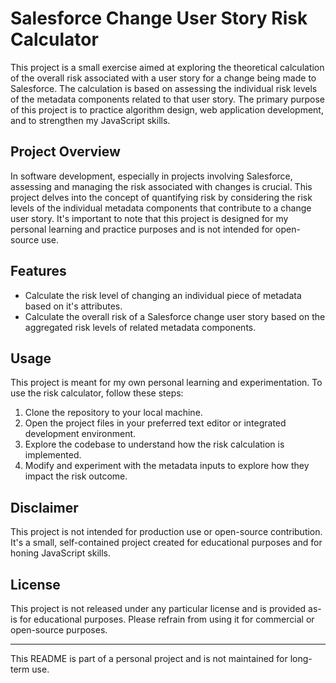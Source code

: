 # Salesforce Change User Story Risk Calculator

This project is a small exercise aimed at exploring the theoretical calculation of the overall risk associated with a user story for a change being made to Salesforce. The calculation is based on assessing the individual risk levels of the metadata components related to that user story. The primary purpose of this project is to practice algorithm design, web application development, and to strengthen my JavaScript skills.

## Project Overview

In software development, especially in projects involving Salesforce, assessing and managing the risk associated with changes is crucial. This project delves into the concept of quantifying risk by considering the risk levels of the individual metadata components that contribute to a change user story. It's important to note that this project is designed for my personal learning and practice purposes and is not intended for open-source use.

## Features

- Calculate the risk level of changing an individual piece of metadata based on it's attributes.
- Calculate the overall risk of a Salesforce change user story based on the aggregated risk levels of related metadata components.

## Usage

This project is meant for my own personal learning and experimentation. To use the risk calculator, follow these steps:

1. Clone the repository to your local machine.
2. Open the project files in your preferred text editor or integrated development environment.
3. Explore the codebase to understand how the risk calculation is implemented.
4. Modify and experiment with the metadata inputs to explore how they impact the risk outcome.

## Disclaimer

This project is not intended for production use or open-source contribution. It's a small, self-contained project created for educational purposes and for honing JavaScript skills.

## License

This project is not released under any particular license and is provided as-is for educational purposes. Please refrain from using it for commercial or open-source purposes.

---

This README is part of a personal project and is not maintained for long-term use.
